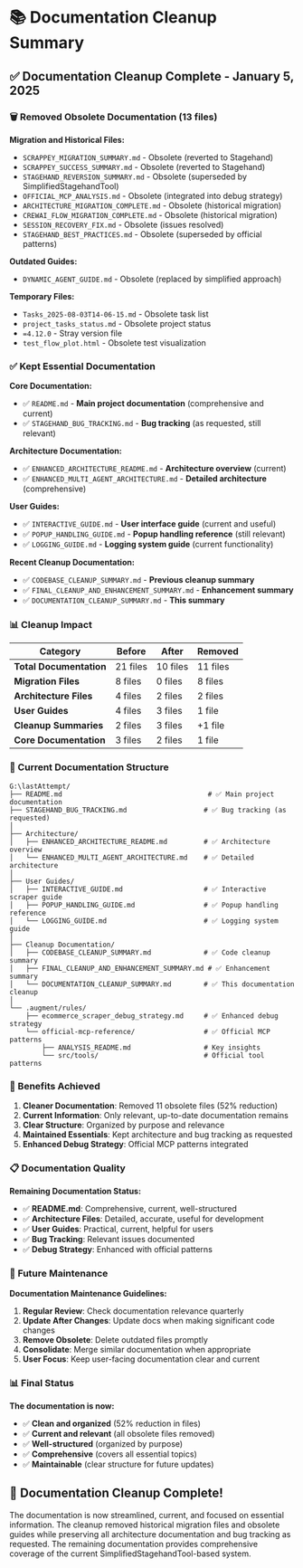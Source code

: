 # 📚 Documentation Cleanup Summary

## ✅ **Documentation Cleanup Complete - January 5, 2025**

### **🗑️ Removed Obsolete Documentation (13 files)**

**Migration and Historical Files:**
- `SCRAPPEY_MIGRATION_SUMMARY.md` - Obsolete (reverted to Stagehand)
- `SCRAPPEY_SUCCESS_SUMMARY.md` - Obsolete (reverted to Stagehand)
- `STAGEHAND_REVERSION_SUMMARY.md` - Obsolete (superseded by SimplifiedStagehandTool)
- `OFFICIAL_MCP_ANALYSIS.md` - Obsolete (integrated into debug strategy)
- `ARCHITECTURE_MIGRATION_COMPLETE.md` - Obsolete (historical migration)
- `CREWAI_FLOW_MIGRATION_COMPLETE.md` - Obsolete (historical migration)
- `SESSION_RECOVERY_FIX.md` - Obsolete (issues resolved)
- `STAGEHAND_BEST_PRACTICES.md` - Obsolete (superseded by official patterns)

**Outdated Guides:**
- `DYNAMIC_AGENT_GUIDE.md` - Obsolete (replaced by simplified approach)

**Temporary Files:**
- `Tasks_2025-08-03T14-06-15.md` - Obsolete task list
- `project_tasks_status.md` - Obsolete project status
- `=4.12.0` - Stray version file
- `test_flow_plot.html` - Obsolete test visualization

### **✅ Kept Essential Documentation**

**Core Documentation:**
- ✅ `README.md` - **Main project documentation** (comprehensive and current)
- ✅ `STAGEHAND_BUG_TRACKING.md` - **Bug tracking** (as requested, still relevant)

**Architecture Documentation:**
- ✅ `ENHANCED_ARCHITECTURE_README.md` - **Architecture overview** (current)
- ✅ `ENHANCED_MULTI_AGENT_ARCHITECTURE.md` - **Detailed architecture** (comprehensive)

**User Guides:**
- ✅ `INTERACTIVE_GUIDE.md` - **User interface guide** (current and useful)
- ✅ `POPUP_HANDLING_GUIDE.md` - **Popup handling reference** (still relevant)
- ✅ `LOGGING_GUIDE.md` - **Logging system guide** (current functionality)

**Recent Cleanup Documentation:**
- ✅ `CODEBASE_CLEANUP_SUMMARY.md` - **Previous cleanup summary**
- ✅ `FINAL_CLEANUP_AND_ENHANCEMENT_SUMMARY.md` - **Enhancement summary**
- ✅ `DOCUMENTATION_CLEANUP_SUMMARY.md` - **This summary**

### **📊 Cleanup Impact**

| Category | Before | After | Removed |
|----------|--------|-------|---------|
| **Total Documentation** | 21 files | 10 files | 11 files |
| **Migration Files** | 8 files | 0 files | 8 files |
| **Architecture Files** | 4 files | 2 files | 2 files |
| **User Guides** | 4 files | 3 files | 1 file |
| **Cleanup Summaries** | 2 files | 3 files | +1 file |
| **Core Documentation** | 3 files | 2 files | 1 file |

### **🎯 Current Documentation Structure**

```
G:\lastAttempt/
├── README.md                                    # ✅ Main project documentation
├── STAGEHAND_BUG_TRACKING.md                   # ✅ Bug tracking (as requested)
│
├── Architecture/
│   ├── ENHANCED_ARCHITECTURE_README.md         # ✅ Architecture overview
│   └── ENHANCED_MULTI_AGENT_ARCHITECTURE.md    # ✅ Detailed architecture
│
├── User Guides/
│   ├── INTERACTIVE_GUIDE.md                    # ✅ Interactive scraper guide
│   ├── POPUP_HANDLING_GUIDE.md                 # ✅ Popup handling reference
│   └── LOGGING_GUIDE.md                        # ✅ Logging system guide
│
├── Cleanup Documentation/
│   ├── CODEBASE_CLEANUP_SUMMARY.md             # ✅ Code cleanup summary
│   ├── FINAL_CLEANUP_AND_ENHANCEMENT_SUMMARY.md # ✅ Enhancement summary
│   └── DOCUMENTATION_CLEANUP_SUMMARY.md        # ✅ This documentation cleanup
│
└── .augment/rules/
    ├── ecommerce_scraper_debug_strategy.md     # ✅ Enhanced debug strategy
    └── official-mcp-reference/                 # ✅ Official MCP patterns
        ├── ANALYSIS_README.md                  # Key insights
        └── src/tools/                          # Official tool patterns
```

### **🚀 Benefits Achieved**

1. **Cleaner Documentation**: Removed 11 obsolete files (52% reduction)
2. **Current Information**: Only relevant, up-to-date documentation remains
3. **Clear Structure**: Organized by purpose and relevance
4. **Maintained Essentials**: Kept architecture and bug tracking as requested
5. **Enhanced Debug Strategy**: Official MCP patterns integrated

### **📋 Documentation Quality**

**Remaining Documentation Status:**
- ✅ **README.md**: Comprehensive, current, well-structured
- ✅ **Architecture Files**: Detailed, accurate, useful for development
- ✅ **User Guides**: Practical, current, helpful for users
- ✅ **Bug Tracking**: Relevant issues documented
- ✅ **Debug Strategy**: Enhanced with official patterns

### **🎯 Future Maintenance**

**Documentation Maintenance Guidelines:**
1. **Regular Review**: Check documentation relevance quarterly
2. **Update After Changes**: Update docs when making significant code changes
3. **Remove Obsolete**: Delete outdated files promptly
4. **Consolidate**: Merge similar documentation when appropriate
5. **User Focus**: Keep user-facing documentation clear and current

### **📊 Final Status**

**The documentation is now:**
- ✅ **Clean and organized** (52% reduction in files)
- ✅ **Current and relevant** (all obsolete files removed)
- ✅ **Well-structured** (organized by purpose)
- ✅ **Comprehensive** (covers all essential topics)
- ✅ **Maintainable** (clear structure for future updates)

## 🎉 **Documentation Cleanup Complete!**

The documentation is now streamlined, current, and focused on essential information. The cleanup removed historical migration files and obsolete guides while preserving all architecture documentation and bug tracking as requested. The remaining documentation provides comprehensive coverage of the current SimplifiedStagehandTool-based system.
